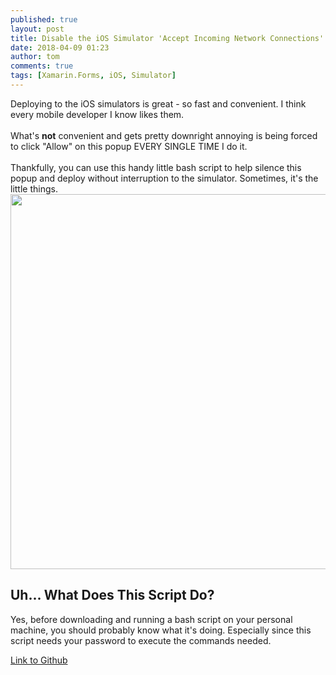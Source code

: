 ```yaml
---
published: true
layout: post
title: Disable the iOS Simulator 'Accept Incoming Network Connections' Pop-up
date: 2018-04-09 01:23
author: tom
comments: true
tags: [Xamarin.Forms, iOS, Simulator]
---
```


<div>
    Deploying to the iOS simulators is great - so fast and convenient. I think every mobile developer I know likes them. 
    <br/><br/>
    What's <b>not</b> convenient and gets pretty downright annoying is being forced to click "Allow" on this popup EVERY SINGLE TIME I do it. 
    <br/><br/>
    Thankfully, you can use this handy little bash script to help silence this popup and deploy without interruption to the simulator. Sometimes, it's the little things. 
</div>

<img src="{{site.baseurl}}/images/DisableiOSSimulatorPopup/iOSSimulatorPopup.png" style="width: 600px;"/>

## Uh... What Does This Script Do?

Yes, before downloading and running a bash script on your personal machine, you should probably know what it's doing. Especially since this script needs your password to execute the commands needed.





[Link to Github]()